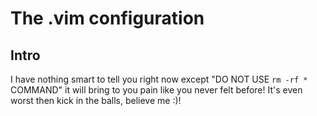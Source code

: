 The .vim configuration
======================

Intro
-----

I have nothing smart to tell you right now except
"DO NOT USE `rm -rf *` COMMAND" it will bring to you pain like you never felt before!
It's even worst then kick in the balls, believe me :)!

